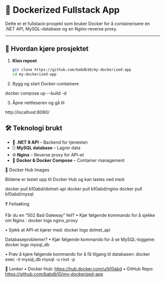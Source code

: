 # 🚀 Dockerized Fullstack App

Dette er et fullstack-prosjekt som bruker Docker for å containerisere en .NET API, MySQL-database og en Nginx-reverse proxy.

---

## 📌 **Hvordan kjøre prosjektet**

1. **Klon repoet**
   ```sh
   git clone https://github.com/babdb10/my-dockerized-app
   cd my-dockerized-app


2.	Bygg og start Docker-containere

 docker compose up --build -d

3.	Åpne nettleseren og gå til

http://localhost:8080/

## 🛠 **Teknologi brukt**
- 🚀 **.NET 8 API** – Backend for tjenesten  
- 🗄 **MySQL database** – Lagrer data  
- 🌐 **Nginx** – Reverse proxy for API-et  
- 🐳 **Docker & Docker Compose** – Container management   

🐳 Docker Hub Images

Bildene er lastet opp til Docker Hub og kan lastes ned med:

docker pull b10abd/dotnet-api
docker pull b10abd/nginx
docker pull b10abd/mysql


❓ Feilsøking

Får du en “502 Bad Gateway” feil?
•	Kjør følgende kommando for å sjekke om Nginx :
docker logs nginx_proxy

•	Sjekk at API-et kjører med:
docker logs dotnet_api

Databaseproblemer?
•	Kjør følgende kommando for å se MySQL-loggene:
docker logs mysql_db

•	Prøv å kjøre følgende kommando for å få tilgang til databasen:
docker exec -it mysql_db mysql -u root -p


🔗 Lenker
	•	Docker Hub: https://hub.docker.com/u/b10abd
    •	GitHub Repo: https://github.com/babdb10/my-dockerized-app